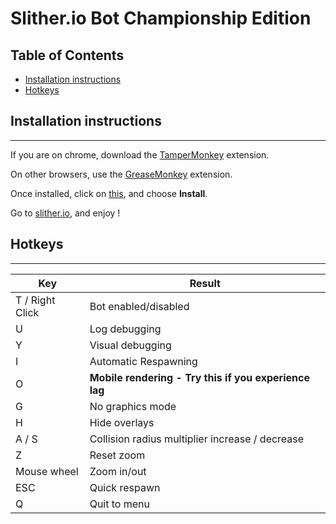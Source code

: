 # Slither.io Bot Championship Edition
## Table of Contents
- [Installation instructions](https://github.com/j-c-m/Slither.io-bot#installation-instructions)
- [Hotkeys](https://github.com/j-c-m/Slither.io-bot#hotkeys)

## Installation instructions
---
If you are on chrome, download the [TamperMonkey](https://chrome.google.com/webstore/detail/tampermonkey/dhdgffkkebhmkfjojejmpbldmpobfkfo?hl=en) extension.

On other browsers, use the [GreaseMonkey](https://addons.mozilla.org/en-GB/firefox/addon/greasemonkey/) extension.

Once installed, click on [this](https://github.com/j-c-m/slither.io-bot/raw/master/bot.user.js), and choose **Install**.

Go to [slither.io](http://slither.io/), and enjoy !

## Hotkeys
---
Key | Result
---|---
T / Right Click | Bot enabled/disabled
U | Log debugging
Y | Visual debugging
I | Automatic Respawning
O | **Mobile rendering - Try this if you experience lag**
G | No graphics mode
H | Hide overlays
A / S | Collision radius multiplier increase / decrease
Z | Reset zoom
Mouse wheel | Zoom in/out
ESC | Quick respawn
Q | Quit to menu
